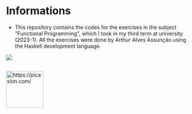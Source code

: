 # Informations

 - This repository contains the codes for the exercises in the subject "Functional Programming", which I took in my third term at university (2023-1). All the exercises were done by Arthur Alves Assunção using the Haskell development language.
   

<a href="https://facom.ufu.br/pessoas/docentes/julia-tannus-de-souza" target="_blank"><img src="https://img.shields.io/badge/Mastered%20by-ffd0cb.svg"></a>

##

<img align="center" src="https://i.picasion.com/pic92/3dc82557f4da612eb3e0d05edf939d9e.gif" width="100" height="100" border="0" alt="https://picasion.com/" /></a><br />
